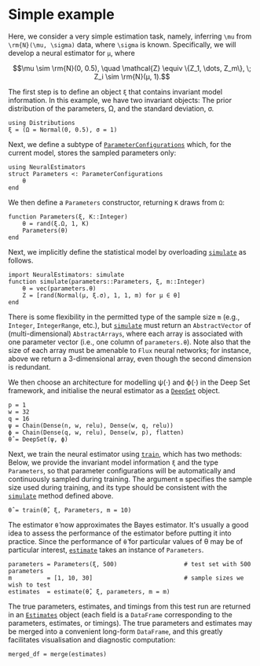 # Simple example

Here, we consider a very simple estimation task, namely, inferring ``\mu`` from ``\rm{N}(\mu, \sigma)`` data, where ``\sigma`` is known. Specifically, we will develop a neural estimator for ``μ``, where

```math
\mu \sim \rm{N}(0, 0.5), \quad \mathcal{Z} \equiv \{Z_1, \dots, Z_m\}, \; Z_i \sim \rm{N}(μ, 1).
```

The first step is to define an object `ξ` that contains invariant model information. In this example, we have two invariant objects: The prior distribution of the parameters, Ω, and the standard deviation, σ.
```
using Distributions
ξ = (Ω = Normal(0, 0.5), σ = 1)
```

Next, we define a subtype of [`ParameterConfigurations`](@ref) which, for the current model, stores the sampled parameters only:
```
using NeuralEstimators
struct Parameters <: ParameterConfigurations
	θ
end
```

We then define a `Parameters` constructor, returning `K` draws from `Ω`:
```
function Parameters(ξ, K::Integer)
	θ = rand(ξ.Ω, 1, K)
	Parameters(θ)
end
```

Next, we implicitly define the statistical model by overloading [`simulate`](@ref) as follows.
```
import NeuralEstimators: simulate
function simulate(parameters::Parameters, ξ, m::Integer)
	θ = vec(parameters.θ)
	Z = [rand(Normal(μ, ξ.σ), 1, 1, m) for μ ∈ θ]
end
```
There is some flexibility in the permitted type of the sample size `m` (e.g., `Integer`, `IntegerRange`, etc.), but [`simulate`](@ref) must return an `AbstractVector` of (multi-dimensional) `AbstractArrays`, where each array is associated with one parameter vector (i.e., one column of `parameters.θ`). Note also that the size of each array must be amenable to `Flux` neural networks; for instance, above we return a 3-dimensional array, even though the second dimension is redundant.

We then choose an architecture for modelling ψ(⋅) and ϕ(⋅) in the Deep Set framework,
and initialise the neural estimator as a [`DeepSet`](@ref) object.
```
p = 1
w = 32
q = 16
ψ = Chain(Dense(n, w, relu), Dense(w, q, relu))
ϕ = Chain(Dense(q, w, relu), Dense(w, p), flatten)
θ̂ = DeepSet(ψ, ϕ)
```

Next, we train the neural estimator using [`train`](@ref), which has two methods: Below, we provide the invariant model information `ξ` and the type `Parameters`, so that parameter configurations will be automatically and continuously sampled during training. The argument `m` specifies the sample size used during training, and its type should be consistent with the [`simulate`](@ref) method defined above.
```
θ̂ = train(θ̂, ξ, Parameters, m = 10)
```

The estimator `θ̂` now approximates the Bayes estimator. It's usually a good idea to assess the performance of the estimator before putting it into practice. Since the performance of `θ̂` for particular values of θ may be of particular interest, [`estimate`](@ref) takes an instance of `Parameters`.
```
parameters = Parameters(ξ, 500)                   # test set with 500 parameters
m          = [1, 10, 30]                          # sample sizes we wish to test
estimates  = estimate(θ̂, ξ, parameters, m = m)  
```
The true parameters, estimates, and timings from this test run are returned in an [`Estimates`](@ref) object (each field is a `DataFrame` corresponding to the parameters, estimates, or timings). The true parameters and estimates may be merged into a convenient long-form `DataFrame`, and this greatly facilitates visualisation and diagnostic computation:
```
merged_df = merge(estimates)
```
